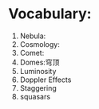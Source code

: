 # Vocabulary:
1. Nebula:
2. Cosmology:
3. Comet:
4. Domes:穹顶
5. Luminosity
6. Doppler Effects
7. Staggering
8. squasars
